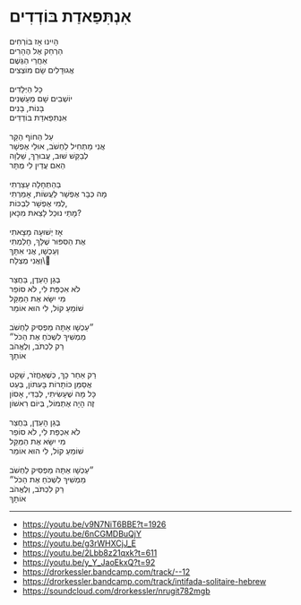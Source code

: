 # אִנְתִּפַאדַת בּוֹדְדִים

הָיִינוּ אָז בּוֹרְחִים \
הַרְחֵק אֶל הֶהָרִים \
אַחֲרֵי הַגֶּשֶׁם \
אֲגוּדָלִים שָׂם מוֹצְצִים \
\
כָּל הַיְּלָדִים \
יוֹשְׁבִים שָׁם מְעַשְּׁנִים \
בָּנוֹת, בָּנִים \
אִנְתִּפַאדַת בּוֹדְדִים \
\
עַל הַחוֹף הַקַּר \
אֲנִי מַתְחִיל לַחְשֹׁב, אוּלַי אֶפְשָׁר \
לְבַקֵּשׁ שׁוּב, עֲבוּרֵךְ, שַׁלְוָה \
הַאִם עֲדַיִן לִי מֻתָּר \
\
בַּהַתְחָלָה עָצַרְתִּי \
מָה כְּבָר אֶפְשָׁר לַעֲשׂוֹת, אָמַרְתִּי \
לְמִי אֶפְשָׁר לִבְכּוֹת, \
מָתַי נוּכַל לָצֵאת מִכָּאן?\
\
אָז יְשׁוּעָה מָצָאתִי \
אֶת הַסִּפּוּר שֶׁלָּךְ, חָלַמְתִּי \
וְעַכְשָׁו, אֲנִי אִתָּךְ \
וַאֲנִי מֻצְלָח\\
\
בְּגַן הָעֵדֶן, בַּחֲצַר \
לֹא אִכְפַּת לִי, לֹא סוֹפֵר \
מִי יִשָּׂא אֶת הַמַּקֵּל \
שׁוֹמֵעַ קוֹל, לִי הוּא אוֹמֵר \
\
״עַכְשָׁו אַתָּה מַפְסִיק לַחְשֹׁב \
מַמְשִׁיךְ לִשְׁכֹּחַ אֶת הַכֹּל״ \
רַק לִכְתֹּב, וְלֶאֱהֹב \
אוֹתָךְ \
\
רַק אַחַר כָּךְ, כְּשֶׁאֶחֱזֹר, שָׁקֵט \
אֲסַמֵּן כּוֹתָרוֹת בָּעִתּוֹן, בְּעֵט \
כָּל מָה שֶׁעָשִׂיתִי, לְבַדִּי, אָסוֹן \
זֶה הָיָה אֶתְמוֹל, בְּיוֹם רִאשׁוֹן\
\
בְּגַן הָעֵדֶן, בַּחֲצַר \
לֹא אִכְפַּת לִי, לֹא סוֹפֵר \
מִי יִשָּׂא אֶת הַמַּקֵּל \
שׁוֹמֵעַ קוֹל, לִי הוּא אוֹמֵר \
\
״עַכְשָׁו אַתָּה מַפְסִיק לַחְשֹׁב \
מַמְשִׁיךְ לִשְׁכֹּחַ אֶת הַכֹּל״ \
רַק לִכְתֹּב, וְלֶאֱהֹב \
אוֹתָךְ

---
- https://youtu.be/v9N7NiT6BBE?t=1926
- https://youtu.be/6nCGMDBuQjY
- https://youtu.be/g3rWHXCjJ_E
- https://youtu.be/2Lbb8z21qxk?t=611
- https://youtu.be/y_Y_JaoEkxQ?t=92
- https://drorkessler.bandcamp.com/track/--12
- https://drorkessler.bandcamp.com/track/intifada-solitaire-hebrew
- https://soundcloud.com/drorkessler/nrugit782mgb
